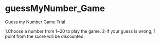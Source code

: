 # guessMyNumber_Game
Guess my Number Game Trial

1.Choose a number from 1~20 to play the game. 
2-If your guess is wrong, 1 point from the score will be discounted.
